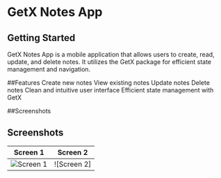 # GetX Notes App


## Getting Started

GetX Notes App is a mobile application that allows users to create, read, update, and delete notes. It utilizes the GetX package for efficient state management and navigation.

##Features
Create new notes
View existing notes
Update notes
Delete notes
Clean and intuitive user interface
Efficient state management with GetX

##Screenshots
## Screenshots

| Screen 1 | Screen 2 |
|----------|----------|
| ![Screen 1 ](https://github.com/Jihad82/Flutter-Notes-App-With-Getx/assets/91656309/aa298031-8337-4404-a947-4f7923e5d4d9)| ![Screen 2] |

